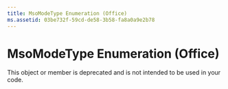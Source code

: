 ```yaml
---
title: MsoModeType Enumeration (Office)
ms.assetid: 03be732f-59cd-de58-3b58-fa8a0a9e2b78
---
```



# MsoModeType Enumeration (Office)

This object or member is deprecated and is not intended to be used in your code.



